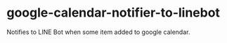 # google-calendar-notifier-to-linebot
Notifies to LINE Bot when some item added to google calendar.
